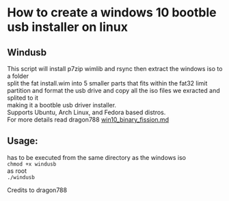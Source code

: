 # How to create a windows 10 bootble usb installer on linux

## Windusb
This script will install p7zip wimlib and rsync then extract the windows iso to a folder  
split the fat install.wim into 5 smaller parts that fits within the fat32 limit   
partition and format the usb drive and copy all the iso files we exracted and splited to it  
making it a bootble usb driver installer.  
Supports Ubuntu, Arch Linux, and Fedora based distros.    
For more details read dragon788 <a href="https://gist.github.com/dragon788/26921410d8de054366188c5c5435ae01" target="_top">win10_binary_fission.md</a>
## Usage:
has to be executed from the same directory as the windows iso  
``chmod +x windusb``  
as root  
``./windusb``  


Credits to dragon788 

